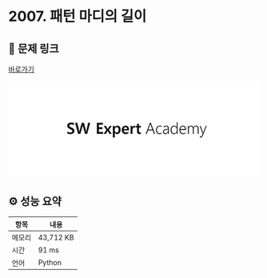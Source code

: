 # 2007. 패턴 마디의 길이

## 🔗 문제 링크

[바로가기](https://swexpertacademy.com/main/code/problem/problemDetail.do?contestProbId=AV5P1kNKAl8DFAUq)

![SWEA 로고](../../images/swea.jpg)

## ⚙️ 성능 요약

| 항목   | 내용      |
| ------ | --------- |
| 메모리 | 43,712 KB |
| 시간   | 91 ms     |
| 언어   | Python    |
